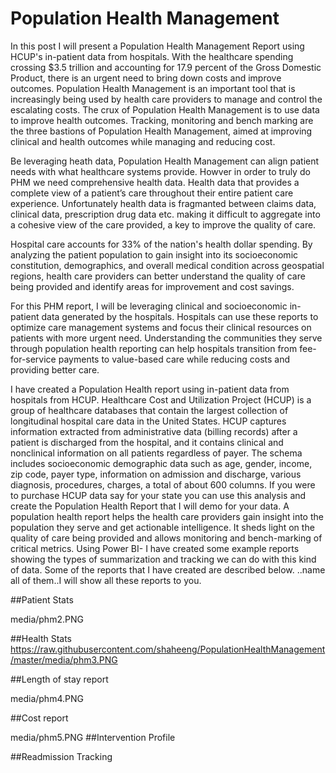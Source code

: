 # Population Health Management

In this post I will present a Population Health Management Report using HCUP's in-patient data from hospitals. With the healthcare spending crossing $3.5 trillion and accounting for 17.9 percent of the Gross Domestic Product, there is an urgent need to bring down costs and improve outcomes. Population Health Management is an important tool that is increasingly being used by health care providers to manage and control the escalating costs. The crux of Population Health Management is to use data to improve health outcomes. Tracking, monitoring and bench marking are the three bastions of Population Health Management, aimed at improving clinical and health outcomes while managing and reducing cost.
 

Be leveraging heath data, Population Health Management can align patient needs with what healthcare systems provide. Howver in order to truly do PHM we need comprehensive health data. Health data that provides a complete view of a patient’s care throughout their entire patient care experience. Unfortunately health data is fragmanted between claims data, clinical data, prescription drug data etc. making it difficult to aggregate into a cohesive view of the care provided, a key to improve the quality of care. 

Hospital care accounts for 33% of the nation's health dollar spending. By analyzing the patient population to gain insight into its socioeconomic constitution, demographics, and overall medical condition across geospatial regions, health care providers can better understand the quality of care being provided and identify areas for improvement and cost savings.

For this PHM report, I will be leveraging clinical and socioeconomic in-patient data generated by the hospitals. Hospitals can use these reports to optimize care management systems and focus their clinical resources on patients with more urgent need. Understanding the communities they serve through population health reporting can help hospitals transition from fee-for-service payments to value-based care while reducing costs and providing better care. 

I have created a Population Health report using in-patient data from hospitals from HCUP. Healthcare Cost and Utilization Project (HCUP) is a group of healthcare databases that contain the largest collection of longitudinal hospital care data in the United States. HCUP captures information extracted from administrative data (billing records) after a patient is discharged from the hospital, and it contains clinical and nonclinical information on all patients regardless of payer. The schema includes socioeconomic demographic data such as age, gender, income, zip code, payer type, information on admission and discharge, various diagnosis, procedures, charges, a total of about 600 columns.
If you were to purchase HCUP data say for your state you can use this analysis and create the Population Health Report that I will demo for your data.
A population health report helps the health care providers gain insight into the population they serve and get actionable intelligence. It sheds light on the quality of care being provided and allows monitoring and bench-marking of critical metrics. Using Power BI- I have created some example reports showing the types of summarization and tracking we can do with this kind of data. Some of the reports that I have created are described below. ..name all of them..I will show all these reports to you.

##Patient Stats

media/phm2.PNG

##Health Stats
https://raw.githubusercontent.com/shaheeng/PopulationHealthManagement/master/media/phm3.PNG

##Length of stay report

media/phm4.PNG

##Cost report

media/phm5.PNG 
##Intervention Profile



##Readmission Tracking

